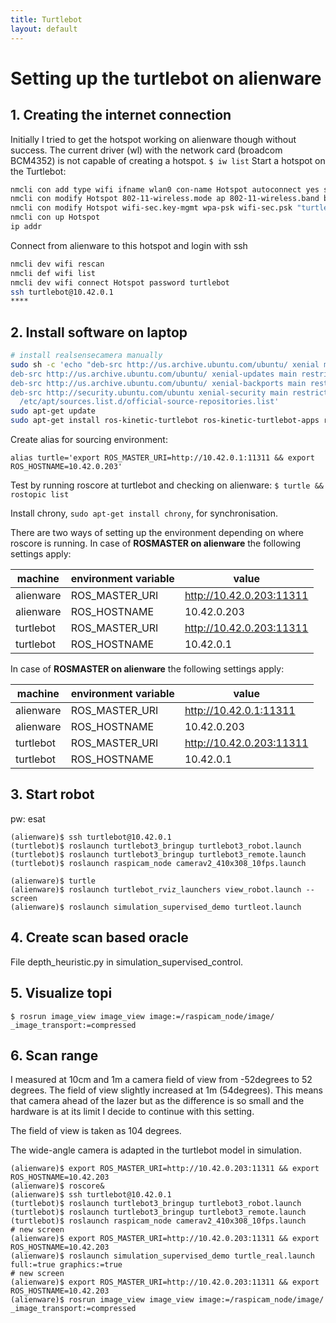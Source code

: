 ```yaml
---
title: Turtlebot
layout: default
---
```



# Setting up the turtlebot on alienware

## 1. Creating the internet connection

Initially I tried to get the hotspot working on alienware though without success. The current driver (wl) with the network card (broadcom BCM4352) is not capable of creating a hotspot. `$ iw list`
Start a hotspot on the Turtlebot:

```bash
nmcli con add type wifi ifname wlan0 con-name Hotspot autoconnect yes ssid Hotspot
nmcli con modify Hotspot 802-11-wireless.mode ap 802-11-wireless.band bg ipv4.method shared
nmcli con modify Hotspot wifi-sec.key-mgmt wpa-psk wifi-sec.psk "turtlebot"
nmcli con up Hotspot
ip addr
```

Connect from alienware to this hotspot and login with ssh

```bash
nmcli dev wifi rescan
nmcli def wifi list
nmcli dev wifi connect Hotspot password turtlebot
ssh turtlebot@10.42.0.1
****
```

## 2. Install software on laptop

```bash
# install realsensecamera manually
sudo sh -c 'echo "deb-src http://us.archive.ubuntu.com/ubuntu/ xenial main restricted
deb-src http://us.archive.ubuntu.com/ubuntu/ xenial-updates main restricted
deb-src http://us.archive.ubuntu.com/ubuntu/ xenial-backports main restricted universe multiverse
deb-src http://security.ubuntu.com/ubuntu xenial-security main restricted" > \
  /etc/apt/sources.list.d/official-source-repositories.list'
sudo apt-get update
sudo apt-get install ros-kinetic-turtlebot ros-kinetic-turtlebot-apps ros-kinetic-turtlebot-interactions ros-kinetic-turtlebot-simulator ros-kinetic-kobuki-ftdi ros-kinetic-ar-track-alvar-msgs
```

Create alias for sourcing environment:

`alias turtle='export ROS_MASTER_URI=http://10.42.0.1:11311 && export ROS_HOSTNAME=10.42.0.203'`

Test by running roscore at turtlebot and checking on alienware: `$ turtle && rostopic list`

Install chrony, `sudo apt-get install chrony`, for synchronisation.

There are two ways of setting up the environment depending on where roscore is running.
In case of **ROSMASTER on alienware** the following settings apply:

|machine|environment variable|value|
|-|-|-|
|alienware|ROS_MASTER_URI|http://10.42.0.203:11311|
|alienware|ROS_HOSTNAME|10.42.0.203|
|turtlebot|ROS_MASTER_URI|http://10.42.0.203:11311|
|turtlebot|ROS_HOSTNAME|10.42.0.1|

In case of **ROSMASTER on alienware** the following settings apply:

|machine|environment variable|value|
|-|-|-|
|alienware|ROS_MASTER_URI|http://10.42.0.1:11311|
|alienware|ROS_HOSTNAME|10.42.0.203|
|turtlebot|ROS_MASTER_URI|http://10.42.0.203:11311|
|turtlebot|ROS_HOSTNAME|10.42.0.1|



## 3. Start robot

pw: esat

```
(alienware)$ ssh turtlebot@10.42.0.1
(turtlebot)$ roslaunch turtlebot3_bringup turtlebot3_robot.launch
(turtlebot)$ roslaunch turtlebot3_bringup turtlebot3_remote.launch
(turtlebot)$ roslaunch raspicam_node camerav2_410x308_10fps.launch

(alienware)$ turtle
(alienware)$ roslaunch turtlebot_rviz_launchers view_robot.launch --screen
(alienware)$ roslaunch simulation_supervised_demo turtleot.launch
```

## 4. Create scan based oracle

File depth_heuristic.py in simulation_supervised_control.

## 5. Visualize topi

```
$ rosrun image_view image_view image:=/raspicam_node/image/ _image_transport:=compressed
```

## 6. Scan range

I measured at 10cm and 1m a camera field of view from -52degrees to 52 degrees.
The field of view slightly increased at 1m (54degrees). 
This means that camera ahead of the lazer but as the difference is so small and the hardware is at its limit I decide to continue with this setting.

The field of view is taken as 104 degrees.

The wide-angle camera is adapted in the turtlebot model in simulation.

```
(alienware)$ export ROS_MASTER_URI=http://10.42.0.203:11311 && export ROS_HOSTNAME=10.42.203
(alienware)$ roscore&
(alienware)$ ssh turtlebot@10.42.0.1
(turtlebot)$ roslaunch turtlebot3_bringup turtlebot3_robot.launch
(turtlebot)$ roslaunch turtlebot3_bringup turtlebot3_remote.launch
(turtlebot)$ roslaunch raspicam_node camerav2_410x308_10fps.launch
# new screen
(alienware)$ export ROS_MASTER_URI=http://10.42.0.203:11311 && export ROS_HOSTNAME=10.42.203
(alienware)$ roslaunch simulation_supervised_demo turtle_real.launch full:=true graphics:=true
# new screen
(alienware)$ export ROS_MASTER_URI=http://10.42.0.203:11311 && export ROS_HOSTNAME=10.42.203
(alienware)$ rosrun image_view image_view image:=/raspicam_node/image/ _image_transport:=compressed
```

